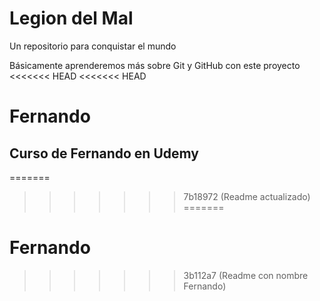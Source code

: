 # Legion del Mal
Un repositorio para conquistar el mundo

Básicamente aprenderemos más sobre Git y GitHub con este proyecto
<<<<<<< HEAD
<<<<<<< HEAD


# Fernando


## Curso de Fernando en Udemy
=======
>>>>>>> 7b18972 (Readme actualizado)
=======


# Fernando
>>>>>>> 3b112a7 (Readme con nombre Fernando)
